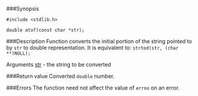 ###Synopsis

`#include <stdlib.h>`

`double atof(const char *str);`

###Description
Function converts the initial portion of the string pointed to by `str` to double representation. It is equivalent to:
    `strtod(str, (char **)NULL);`
    
Arguments
<u>str</u> - the string to be converted

###Return value
Converted `double` number.

###Errors
The function need not affect the value of `errno` on an error.